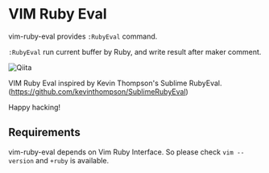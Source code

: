 # VIM Ruby Eval

vim-ruby-eval provides `:RubyEval` command.

`:RubyEval` run current buffer by Ruby, and write result after maker comment.

![Qiita](https://raw.github.com/kmdsbng/vim-ruby-eval/master/screencast.gif "Demo")


VIM Ruby Eval inspired by Kevin Thompson's Sublime RubyEval. (https://github.com/kevinthompson/SublimeRubyEval)

Happy hacking!


## Requirements

vim-ruby-eval depends on Vim Ruby Interface.
So please check `vim --version` and `+ruby` is available.



